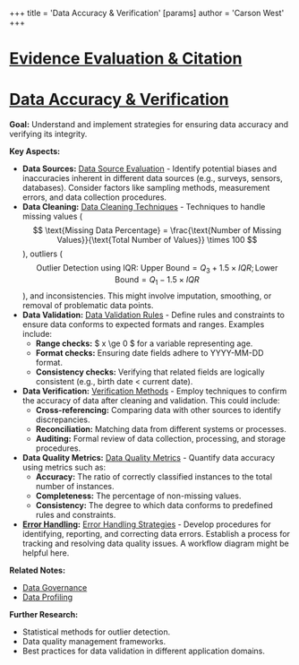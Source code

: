 +++
 title = 'Data Accuracy & Verification'
[params]
	author = 'Carson West'
+++
# [Evidence Evaluation & Citation](./../evidence-evaluation-&-citation/)
# [Data Accuracy & Verification](./../data-accuracy-&-verification/)

**Goal:** Understand and implement strategies for ensuring data accuracy and verifying its integrity.


**Key Aspects:**

* **Data Sources:** [Data Source Evaluation](./../data-source-evaluation/)  -  Identify potential biases and inaccuracies inherent in different data sources (e.g., surveys, sensors, databases).  Consider factors like sampling methods, measurement errors, and data collection procedures.
* **Data Cleaning:** [Data Cleaning Techniques](./../data-cleaning-techniques/) - Techniques to handle missing values ( $$  \text{Missing Data Percentage} = \frac{\text{Number of Missing Values}}{\text{Total Number of Values}} \times 100  $$ ), outliers ( $$  \text{Outlier Detection using IQR: } \text{Upper Bound} = Q_3 + 1.5 \times IQR; \text{Lower Bound} = Q_1 - 1.5 \times IQR  $$ ), and inconsistencies. This might involve imputation, smoothing, or removal of problematic data points.
* **Data Validation:** [Data Validation Rules](./../data-validation-rules/) - Define rules and constraints to ensure data conforms to expected formats and ranges.  Examples include:
    * **Range checks:**   $ x \ge 0 $   for a variable representing age.
    * **Format checks:** Ensuring date fields adhere to YYYY-MM-DD format.
    * **Consistency checks:** Verifying that related fields are logically consistent (e.g., birth date < current date).
* **Data Verification:** [Verification Methods](./../verification-methods/) - Employ techniques to confirm the accuracy of data after cleaning and validation.  This could include:
    * **Cross-referencing:** Comparing data with other sources to identify discrepancies.
    * **Reconciliation:** Matching data from different systems or processes.
    * **Auditing:**  Formal review of data collection, processing, and storage procedures.
* **Data Quality Metrics:** [Data Quality Metrics](./../data-quality-metrics/) - Quantify data accuracy using metrics such as:
    * **Accuracy:** The ratio of correctly classified instances to the total number of instances.
    * **Completeness:** The percentage of non-missing values.
    * **Consistency:** The degree to which data conforms to predefined rules and constraints.
* **[Error Handling](./../error-handling/):** [Error Handling Strategies](./../error-handling-strategies/)  - Develop procedures for identifying, reporting, and correcting data errors. Establish a process for tracking and resolving data quality issues.  A workflow diagram might be helpful here.


**Related Notes:**

* [Data Governance](./../data-governance/)
* [Data Profiling](./../data-profiling/)


**Further Research:**

* Statistical methods for outlier detection.
* Data quality management frameworks.
* Best practices for data validation in different application domains.


